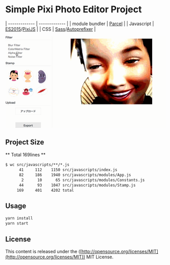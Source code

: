 # Simple Pixi Photo Editor Project

| ------------- | ------------- |
| module bundler | [Parcel](https://github.com/parcel-bundler/parcel)  |
| Javascript     | [ES2015](http://www.ecma-international.org/ecma-262/6.0/index.html)/[PixiJS](https://github.com/pixijs/pixi.js)  |
| CSS            | [Sass](http://sass-lang.com/)/[Autoprefixer](https://github.com/postcss/autoprefixer)  |

![gif](./doc/gif.gif)

## 

## Project Size

** Total 169lines **

```
$ wc src/javascripts/**/*.js
      41     112    1150 src/javascripts/index.js
      82     186    1940 src/javascripts/modules/App.js
       2      10      65 src/javascripts/modules/Constants.js
      44      93    1047 src/javascripts/modules/Stamp.js
     169     401    4202 total
```

## Usage
```
yarn install
yarn start
```

## License
This content is released under the ([http://opensource.org/licenses/MIT](http://opensource.org/licenses/MIT)) MIT License.
